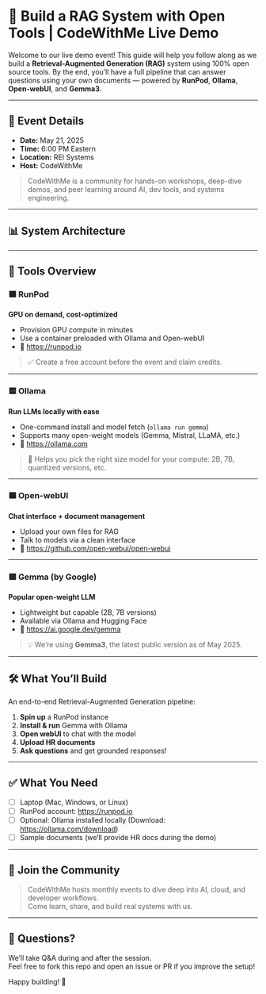 # 🧠 Build a RAG System with Open Tools | CodeWithMe Live Demo

Welcome to our live demo event! This guide will help you follow along as we build a **Retrieval-Augmented Generation (RAG)** system using 100% open source tools. By the end, you’ll have a full pipeline that can answer questions using your own documents — powered by **RunPod**, **Ollama**, **Open-webUI**, and **Gemma3**.

---

## 📅 Event Details

- **Date:** May 21, 2025  
- **Time:** 6:00 PM Eastern  
- **Location:** REI Systems  
- **Host:** CodeWithMe  

> CodeWithMe is a community for hands-on workshops, deep-dive demos, and peer learning around AI, dev tools, and systems engineering.

---

## 📊 System Architecture

---

## 🧰 Tools Overview

### 🟩 RunPod
**GPU on demand, cost-optimized**

- Provision GPU compute in minutes  
- Use a container preloaded with Ollama and Open-webUI  
- 🔗 https://runpod.io

> ✅ Create a free account before the event and claim credits.

---

### 🟨 Ollama
**Run LLMs locally with ease**

- One-command install and model fetch (`ollama run gemma`)  
- Supports many open-weight models (Gemma, Mistral, LLaMA, etc.)  
- 🔗 https://ollama.com

> 🎯 Helps you pick the right size model for your compute: 2B, 7B, quantized versions, etc.

---

### 🟦 Open-webUI
**Chat interface + document management**

- Upload your own files for RAG  
- Talk to models via a clean interface  
- 🔗 https://github.com/open-webui/open-webui

---

### 🟥 Gemma (by Google)
**Popular open-weight LLM**

- Lightweight but capable (2B, 7B versions)  
- Available via Ollama and Hugging Face  
- 🔗 https://ai.google.dev/gemma

> 💡 We’re using **Gemma3**, the latest public version as of May 2025.

---

## 🛠 What You’ll Build

An end-to-end Retrieval-Augmented Generation pipeline:

1. **Spin up** a RunPod instance
2. **Install & run** Gemma with Ollama
3. **Open webUI** to chat with the model
4. **Upload HR documents**
5. **Ask questions** and get grounded responses!

---

## ✅ What You Need

- [ ] Laptop (Mac, Windows, or Linux)
- [ ] RunPod account: https://runpod.io
- [ ] Optional: Ollama installed locally (Download: https://ollama.com/download)
- [ ] Sample documents (we’ll provide HR docs during the demo)

---

## 🤝 Join the Community

> CodeWithMe hosts monthly events to dive deep into AI, cloud, and developer workflows.  
> Come learn, share, and build real systems with us.

---

## 🙋 Questions?

We’ll take Q&A during and after the session.  
Feel free to fork this repo and open an issue or PR if you improve the setup!

Happy building! 🚀
